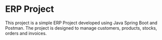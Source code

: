 # ERP Project

This project is a simple ERP Project developed using Java Spring Boot and Postman. The project is designed to manage customers, products, stocks, orders and invoices.